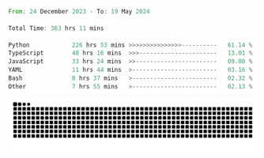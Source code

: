 <!--START_SECTION:waka-->

```rust
From: 24 December 2023 - To: 19 May 2024

Total Time: 363 hrs 11 mins

Python            226 hrs 53 mins >>>>>>>>>>>>>>>----------   61.14 %
TypeScript        48 hrs 16 mins  >>>----------------------   13.01 %
JavaScript        33 hrs 24 mins  >>-----------------------   09.00 %
YAML              11 hrs 44 mins  >------------------------   03.16 %
Bash              8 hrs 37 mins   >------------------------   02.32 %
Other             7 hrs 55 mins   >------------------------   02.13 %
```

<!--END_SECTION:waka-->


<picture>
  <source media="(prefers-color-scheme: dark)" srcset="https://raw.githubusercontent.com/jeerawut97/jeerawut97/output/github-contribution-grid-snake.svg">
  <img alt="github contribution grid snake animation" src="https://raw.githubusercontent.com/jeerawut97/jeerawut97/output/github-contribution-grid-snake.svg">
</picture>
